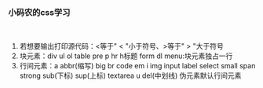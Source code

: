 ### 小码农的css学习
<br/>
<ol>
  <li> 若想要输出打印源代码：&lt;等于" < "小于符号、&gt;等于" > "大于符号</li>
  <li>块元素：div ul ol table pre p hr h标题 form dl  menu:块元素独占一行</li>
  <li>行间元素：a abbr(缩写) big br code em i img input label select small span strong sub(下标) sup(上标) textarea u del(中划线) 伪元素默认行间元素</li>
</ol>
